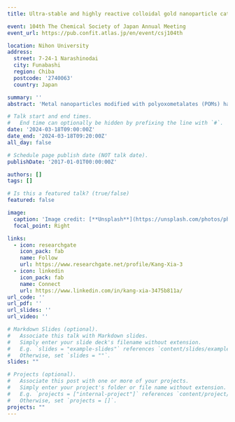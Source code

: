 ```yaml
---
title: Ultra-stable and highly reactive colloidal gold nanoparticle catalysts protected using multi-dentate polyoxometalates

event: 104th The Chemical Society of Japan Annual Meeting
event_url: https://pub.confit.atlas.jp/en/event/csj104th

location: Nihon University
address: 
  street: 7-24-1 Narashinodai 
  city: Funabashi
  region: Chiba
  postcode: '2740063'
  country: Japan

summary: ''
abstract: 'Metal nanoparticles modified with polyoxometalates (POMs) have been extensively studied because these modifications can modulate their catalytic performance and achieve concerted catalysis. Despite utilization of unique multielectron transfer and photoredox property of POMs in photo- and electro-catalysis, the inherent low stability of POM-modified metal nanoparticles still limits their catalytic applications. Hence, in a further study, we developed a rather feasible strategy to obtain ultrasmall stable Au nanoparticles (~3 nm) modified with multidentate POMs in a non-polar organic solvent. It is noted that they possess an extraordinarily high stability that is tolerant to high concentration, temperature, and long time, having them well-perform in the selective aerobic oxidation of benzyl alcohol to benzaldehyde without noticeable particle size changes even after the reaction. Such fascinating properties may be attributed to the enhanced electronic effect and steric effect of multidentate POM ligands.'

# Talk start and end times.
#   End time can optionally be hidden by prefixing the line with `#`.
date: '2024-03-18T09:00:00Z'
date_end: '2024-03-18T09:20:00Z'
all_day: false

# Schedule page publish date (NOT talk date).
publishDate: '2017-01-01T00:00:00Z'

authors: []
tags: []

# Is this a featured talk? (true/false)
featured: false

image:
  caption: 'Image credit: [**Unsplash**](https://unsplash.com/photos/photo-of-bulb-artwork-82TpEld0_e4)'
  focal_point: Right

links:
  - icon: researchgate
    icon_pack: fab
    name: Follow
    url: https://www.researchgate.net/profile/Kang-Xia-3
  - icon: linkedin
    icon_pack: fab
    name: Connect
    url: https://www.linkedin.com/in/kang-xia-3475b811a/
url_code: ''
url_pdf: ''
url_slides: ''
url_video: ''

# Markdown Slides (optional).
#   Associate this talk with Markdown slides.
#   Simply enter your slide deck's filename without extension.
#   E.g. `slides = "example-slides"` references `content/slides/example-slides.md`.
#   Otherwise, set `slides = ""`.
slides: ""

# Projects (optional).
#   Associate this post with one or more of your projects.
#   Simply enter your project's folder or file name without extension.
#   E.g. `projects = ["internal-project"]` references `content/project/deep-learning/index.md`.
#   Otherwise, set `projects = []`.
projects: ""
---
```

